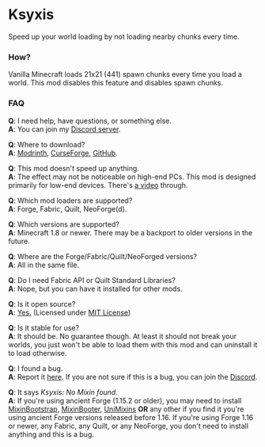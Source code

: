 # Ksyxis

Speed up your world loading by not loading nearby chunks every time.

### How?

Vanilla Minecraft loads 21x21 (441) spawn chunks every time you load a world. This mod disables this feature and
disables spawn chunks.

### FAQ

**Q**: I need help, have questions, or something else.  
**A**: You can join my [Discord server](https://discord.gg/Q6saSVSuYQ).

**Q**: Where to download?  
**A**: [Modrinth](https://modrinth.com/mod/ksyxis), [CurseForge](https://www.curseforge.com/minecraft/mc-mods/ksyxis), [GitHub](https://github.com/VidTu/Ksyxis).

**Q**: This mod doesn't speed up anything.  
**A**: The effect may not be noticeable on high-end PCs. This mod is designed primarily for low-end devices.
There's [a video](https://www.youtube.com/watch?v=PXWdDoVU1C4) through.

**Q**: Which mod loaders are supported?  
**A**: Forge, Fabric, Quilt, NeoForge(d).

**Q**: Which versions are supported?  
**A**: Minecraft 1.8 or newer. There may be a backport to older versions in the future.

**Q**: Where are the Forge/Fabric/Quilt/NeoForged versions?  
**A**: All in the same file.

**Q**: Do I need Fabric API or Quilt Standard Libraries?  
**A**: Nope, but you can have it installed for other mods.

**Q**: Is it open source?  
**A**: [Yes.](https://github.com/VidTu/Ksyxis) (Licensed
under [MIT License](https://github.com/VidTu/Ksyxis/blob/main/LICENSE))

**Q**: Is it stable for use?  
**A**: It should be. No guarantee though. At least it should not break your worlds, you just won't be able to load them
with this mod and can uninstall it to load otherwise.

**Q**: I found a bug.  
**A**: Report it [here](https://github.com/VidTu/Ksyxis/issues). If you are not sure if this is a bug, you can join
the [Discord](https://discord.gg/Q6saSVSuYQ).

**Q**: It says *Ksyxis: No Mixin found*.  
**A**: If you're using ancient Forge (1.15.2 or older), you may need to
install [MixinBootstrap](https://modrinth.com/mod/mixinbootstrap), [MixinBooter](https://modrinth.com/mod/mixinbooter), [UniMixins](https://modrinth.com/mod/unimixins)
**OR** any other if you find it you're using ancient Forge versions released before 1.16. If you're using Forge 1.16 or
newer, any Fabric, any Quilt, or any NeoForge, you don't need to install anything and this is a bug.

